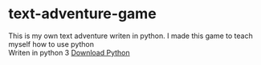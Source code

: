 # text-adventure-game
This is my own text adventure writen in python. I made this game to teach myself how to use python<br>
Writen in python 3 <a href="https://www.python.org/downloads/">Download Python</a>
